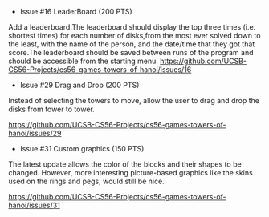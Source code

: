 * Issue #16 LeaderBoard (200 PTS)

Add a leaderboard.The leaderboard should display the top three times (i.e. shortest times) for each number of
disks,from the most ever solved down to the least, with the name of the person, and the date/time that they got that score.The leaderboard should be saved between runs of the program and should be accessible from the starting menu.
https://github.com/UCSB-CS56-Projects/cs56-games-towers-of-hanoi/issues/16

* Issue #29 Drag and Drop (200 PTS)

Instead of selecting the towers to move, allow the user to drag and drop the disks from tower to tower.

https://github.com/UCSB-CS56-Projects/cs56-games-towers-of-hanoi/issues/29

* Issue #31 Custom graphics (150 PTS)

The latest update allows the color of the blocks and their shapes to be changed. However, more interesting picture-based graphics like the skins used on the rings and pegs, would still be nice.

https://github.com/UCSB-CS56-Projects/cs56-games-towers-of-hanoi/issues/31
